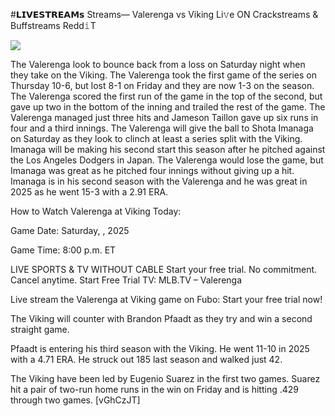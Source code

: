 #𝗟𝗜𝗩𝗘𝗦𝗧𝗥𝗘𝗔𝗠𝘀 Streams— Valerenga vs Viking Li𝚟e ON Crackstreams & Buffstreams Redd𝚒T  
  
  
[![](https://i.imgur.com/qSNzIqt.png)](https://movie.rssnews.media/xhldhWpKI.php)  
  
The Valerenga look to bounce back from a loss on Saturday night when they take on the Viking. The Valerenga took the first game of the series on Thursday 10-6, but lost 8-1 on Friday and they are now 1-3 on the season. The Valerenga scored the first run of the game in the top of the second, but gave up two in the bottom of the inning and trailed the rest of the game. The Valerenga managed just three hits and Jameson Taillon gave up six runs in four and a third innings. The Valerenga will give the ball to Shota Imanaga on Saturday as they look to clinch at least a series split with the Viking. Imanaga will be making his second start this season after he pitched against the Los Angeles Dodgers in Japan. The Valerenga would lose the game, but Imanaga was great as he pitched four innings without giving up a hit. Imanaga is in his second season with the Valerenga and he was great in 2025 as he went 15-3 with a 2.91 ERA.

How to Watch Valerenga at Viking Today:

Game Date: Saturday, , 2025

Game Time: 8:00 p.m. ET

LIVE SPORTS & TV WITHOUT CABLE
Start your free trial. No commitment. Cancel anytime.
Start Free Trial
TV: MLB.TV – Valerenga

Live stream the Valerenga at Viking game on Fubo: Start your free trial now!

The Viking will counter with Brandon Pfaadt as they try and win a second straight game.

Pfaadt is entering his third season with the Viking. He went 11-10 in 2025 with a 4.71 ERA. He struck out 185 last season and walked just 42.

The Viking have been led by Eugenio Suarez in the first two games. Suarez hit a pair of two-run home runs in the win on Friday and is hitting .429 through two games. [vGhCzJT]